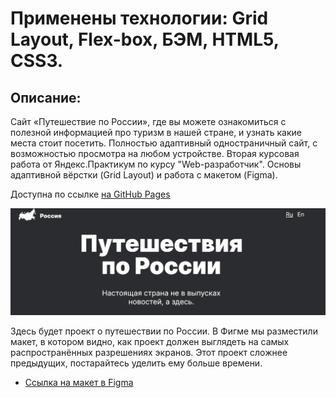# Применены технологии: Grid Layout, Flex-box, БЭМ, HTML5, CSS3.
## **Описание:**

Сайт «Путешествие по России», где вы можете ознакомиться с полезной информацией про
 туризм в нашей стране, и узнать какие места стоит посетить. Полностью адаптивный одностраничный сайт, 
 с возможностью просмотра на любом устройстве. Вторая курсовая работа от Яндекс.Практикум по курсу
  "Web-разработчик". Основы адаптивной вёрстки (Grid Layout) и работа с макетом (Figma).

 Доступна по ссылке [на GitHub Pages](https://f4rr311.github.io/russian-travel/index.html)
 
 ![](./images/preview.jpg)


Здесь будет проект о путешествии по России.
В Фигме мы разместили макет, в котором видно, как проект должен выглядеть на самых распространённых разрешениях экранов.
Этот проект сложнее предыдущих, постарайтесь уделить ему больше времени.

 

* [Ссылка на макет в Figma](https://www.figma.com/file/5S2WSbEFL6awjVWJ0NWL8Q/Sprint-3_-Russia-_-desktop-mobile?node-id=28503%3A0)

